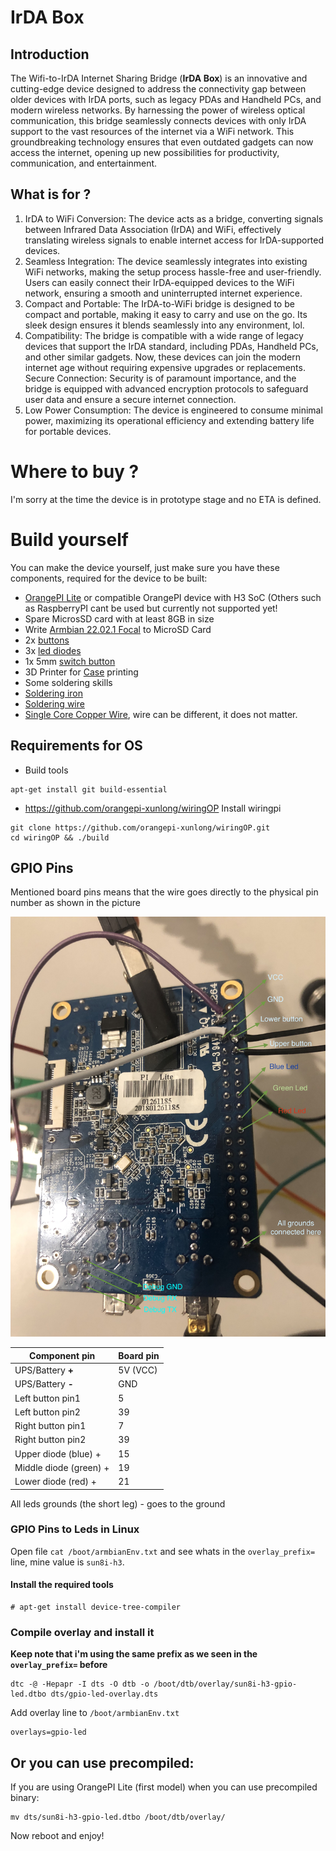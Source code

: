 # IrDA Box

## Introduction

The Wifi-to-IrDA Internet Sharing Bridge (**IrDA Box**) is an innovative and cutting-edge device designed to address the connectivity gap between older devices with IrDA ports, such as legacy PDAs and Handheld PCs, and modern wireless networks. By harnessing the power of wireless optical communication, this bridge seamlessly connects devices with only IrDA support to the vast resources of the internet via a WiFi network. This groundbreaking technology ensures that even outdated gadgets can now access the internet, opening up new possibilities for productivity, communication, and entertainment.

## What is for ?

1. IrDA to WiFi Conversion: The device acts as a bridge, converting signals between Infrared Data Association (IrDA) and WiFi, effectively translating wireless signals to enable internet access for IrDA-supported devices.
2. Seamless Integration: The device seamlessly integrates into existing WiFi networks, making the setup process hassle-free and user-friendly. Users can easily connect their IrDA-equipped devices to the WiFi network, ensuring a smooth and uninterrupted internet experience.
3. Compact and Portable: The IrDA-to-WiFi bridge is designed to be compact and portable, making it easy to carry and use on the go. Its sleek design ensures it blends seamlessly into any environment, lol.
4. Compatibility: The bridge is compatible with a wide range of legacy devices that support the IrDA standard, including PDAs, Handheld PCs, and other similar gadgets. Now, these devices can join the modern internet age without requiring expensive upgrades or replacements.
Secure Connection: Security is of paramount importance, and the bridge is equipped with advanced encryption protocols to safeguard user data and ensure a secure internet connection.
5. Low Power Consumption: The device is engineered to consume minimal power, maximizing its operational efficiency and extending battery life for portable devices.

# Where to buy ?

I'm sorry at the time the device is in prototype stage and no ETA is defined.


# Build yourself

You can make the device yourself, just make sure you have these components, required for the device to be built:

* [OrangePI Lite](https://www.aliexpress.com/item/1005002557347741.html) or compatible OrangePI device with H3 SoC (Others such as RaspberryPI cant be used but currently not supported yet!
* Spare MicrosSD card with at least 8GB in size
* Write [Armbian 22.02.1 Focal](https://stpete-mirror.armbian.com/archive/orangepilite/archive/Armbian_22.02.1_Orangepilite_focal_current_5.15.25.img.xz) to MicroSD Card
* 2x [buttons](https://www.aliexpress.com/item/32703664513.html)
* 3x [led diodes](https://www.aliexpress.com/item/1005005182451381.html)
* 1x 5mm [switch button](https://www.aliexpress.com/item/4001207529493.html)
* 3D Printer for [Case]() printing
* Some soldering skills
* [Soldering iron](https://www.aliexpress.com/item/1005005368783447.html)
* [Soldering wire](https://www.aliexpress.com/item/4001230482375.html)
* [Single Core Copper Wire](https://www.aliexpress.com/item/1005001918707461.html), wire can be different, it does not matter.



## Requirements for OS

* Build tools

```
apt-get install git build-essential
```

* https://github.com/orangepi-xunlong/wiringOP Install wiringpi
```
git clone https://github.com/orangepi-xunlong/wiringOP.git
cd wiringOP && ./build
```

## GPIO Pins

Mentioned board pins means that the wire goes directly to the physical pin number as shown in the picture 

<img src="https://raw.githubusercontent.com/e1z0/irda-box/master/pics/irda_box_wiring.jpeg" data-canonical-src="https://raw.githubusercontent.com/e1z0/irda-box/master/pics/irda_box_wiring.jpeg" width="600"/>

| Component pin | Board pin |
| ------------- | ------------- |
| UPS/Battery **+**  | 5V (VCC)  |
| UPS/Battery **-**  | GND  |
| Left button pin1   | 5 |
| Left button pin2   | 39 |
| Right button pin1  | 7 |
| Right button pin2  | 39 |
| Upper diode (blue) + | 15 |
| Middle diode (green) + | 19 |
| Lower diode (red) + | 21 |

All leds grounds (the short leg) - goes to the ground

### GPIO Pins to Leds in Linux

Open file `cat /boot/armbianEnv.txt` and see whats in the `overlay_prefix=` line, mine value is `sun8i-h3`.

#### Install the required tools

```
# apt-get install device-tree-compiler
```

### Compile overlay and install it 

**Keep note that i'm using the same prefix as we seen in the `overlay_prefix=` before**

```
dtc -@ -Hepapr -I dts -O dtb -o /boot/dtb/overlay/sun8i-h3-gpio-led.dtbo dts/gpio-led-overlay.dts
```

Add overlay line to `/boot/armbianEnv.txt`

```
overlays=gpio-led
```

## Or you can use precompiled:

If you are using OrangePI Lite (first model) when you can use precompiled binary:
```
mv dts/sun8i-h3-gpio-led.dtbo /boot/dtb/overlay/
```

Now reboot and enjoy!
